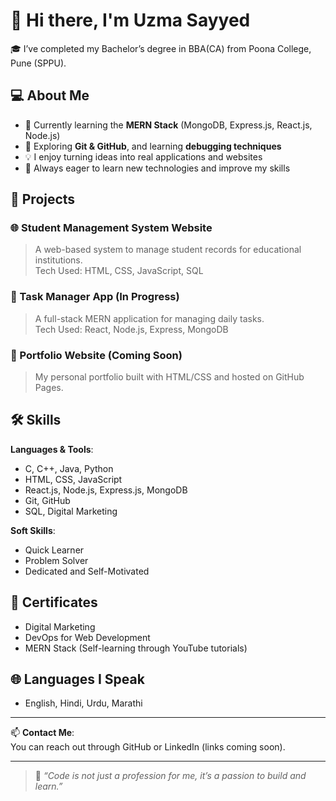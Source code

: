 # 👋 Hi there, I'm Uzma Sayyed

🎓 I’ve completed my Bachelor’s degree in BBA(CA) from Poona College, Pune (SPPU).  

## 💻 About Me

- 🌱 Currently learning the **MERN Stack** (MongoDB, Express.js, React.js, Node.js)
- 🔧 Exploring **Git & GitHub**, and learning **debugging techniques**
- 💡 I enjoy turning ideas into real applications and websites
- 🎯 Always eager to learn new technologies and improve my skills

## 📂 Projects

### 🌐 Student Management System Website
> A web-based system to manage student records for educational institutions.  
Tech Used: HTML, CSS, JavaScript, SQL

### 🔧 Task Manager App (In Progress)
> A full-stack MERN application for managing daily tasks.  
Tech Used: React, Node.js, Express, MongoDB

### 🧰 Portfolio Website (Coming Soon)
> My personal portfolio built with HTML/CSS and hosted on GitHub Pages.

## 🛠️ Skills

**Languages & Tools**:
- C, C++, Java, Python
- HTML, CSS, JavaScript
- React.js, Node.js, Express.js, MongoDB
- Git, GitHub
- SQL, Digital Marketing

**Soft Skills**:
- Quick Learner
- Problem Solver
- Dedicated and Self-Motivated

## 📜 Certificates
- Digital Marketing
- DevOps for Web Development
- MERN Stack (Self-learning through YouTube tutorials)

## 🌐 Languages I Speak
- English, Hindi, Urdu, Marathi

---

📫 **Contact Me**:  
You can reach out through GitHub or LinkedIn (links coming soon).

---

> 💬 *“Code is not just a profession for me, it’s a passion to build and learn.”*
